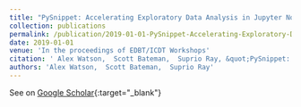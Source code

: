 ```yaml
---
title: "PySnippet: Accelerating Exploratory Data Analysis in Jupyter Notebook through Facilitated Access to Example Code."
collection: publications
permalink: /publication/2019-01-01-PySnippet-Accelerating-Exploratory-Data-Analysis-in-Jupyter-Notebook-through-Facilitated-Access-to-Example-Code
date: 2019-01-01
venue: 'In the proceedings of EDBT/ICDT Workshops'
citation: ' Alex Watson,  Scott Bateman,  Suprio Ray, &quot;PySnippet: Accelerating Exploratory Data Analysis in Jupyter Notebook through Facilitated Access to Example Code..&quot; In the proceedings of EDBT/ICDT Workshops, 2019.'
authors: 'Alex Watson,  Scott Bateman,  Suprio Ray'
---
```

See on [Google Scholar](https://scholar.google.com/scholar?q=PySnippet:+Accelerating+Exploratory+Data+Analysis+in+Jupyter+Notebook+through+Facilitated+Access+to+Example+Code.){:target="_blank"}